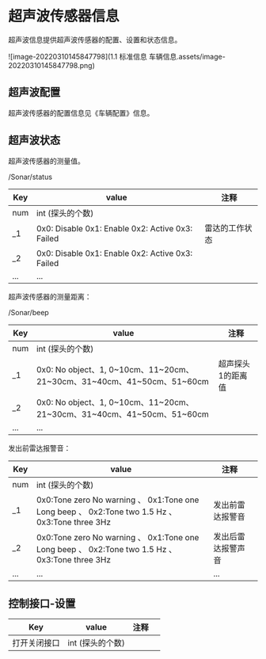 # 超声波传感器信息

超声波信息提供超声波传感器的配置、设置和状态信息。

![image-20220310145847798](1.1 标准信息 车辆信息.assets/image-20220310145847798.png)

## 超声波配置

超声波传感器的配置信息见《车辆配置》信息。

## 超声波状态

超声波传感器的测量值。

/Sonar/status

| Key  | value                                            | 注释           |
| ---- | ------------------------------------------------ | -------------- |
| num  | int (探头的个数)                                 |                |
| _1   | 0x0: Disable 0x1: Enable 0x2: Active 0x3: Failed | 雷达的工作状态 |
| _2   | 0x0: Disable 0x1: Enable 0x2: Active 0x3: Failed |                |
| ...  | ...                                              |                |

超声波传感器的测量距离：

/Sonar/beep

| Key  | value                                                        | 注释              |
| ---- | ------------------------------------------------------------ | ----------------- |
| num  | int (探头的个数)                                             |                   |
| _1   | 0x0: No object、1, 0~10cm、11~20cm、21~30cm、31~40cm、41~50cm、51~60cm | 超声探头1的距离值 |
| _2   | 0x0: No object、1, 0~10cm、11~20cm、21~30cm、31~40cm、41~50cm、51~60cm |                   |
| ...  | ...                                                          |                   |

发出前雷达报警音：

| Key  | value                                                        | 注释               |      |
| ---- | ------------------------------------------------------------ | ------------------ | ---- |
| num  | int (探头的个数)                                             |                    |      |
| _1   | 0x0:Tone zero No warning 、 0x1:Tone one Long beep 、 0x2:Tone two 1.5 Hz 、 0x3:Tone three 3Hz | 发出前雷达报警音   |      |
| _2   | 0x0:Tone zero No warning 、 0x1:Tone one Long beep 、 0x2:Tone two 1.5 Hz 、 0x3:Tone three 3Hz | 发出后雷达报警声音 |      |
| ...  | ...                                                          | ...                |      |

## 控制接口-设置

| Key          | value            | 注释 |      |
| ------------ | ---------------- | ---- | ---- |
| 打开关闭接口 | int (探头的个数) |      |      |





